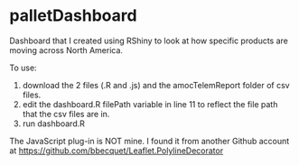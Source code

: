 # palletDashboard
Dashboard that I created using RShiny to look at how specific products are moving across North America.

To use:
1) download the 2 files (.R and .js) and the amocTelemReport folder of csv files.
2) edit the dashboard.R filePath variable in line 11 to reflect the file path that the csv files are in.
3) run dashboard.R


The JavaScript plug-in is NOT mine. I found it from another Github account at https://github.com/bbecquet/Leaflet.PolylineDecorator
